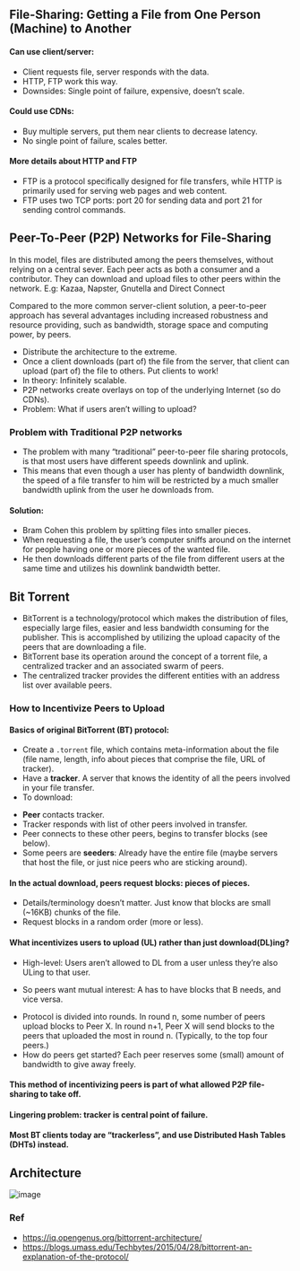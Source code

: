 ## File-Sharing: Getting a File from One Person (Machine) to Another
#### Can use client/server:
* Client requests file, server responds with the data.
* HTTP, FTP work this way.
* Downsides: Single point of failure, expensive, doesn’t scale.
#### Could use CDNs:
* Buy multiple servers, put them near clients to decrease latency.
* No single point of failure, scales better.

#### More details about HTTP and FTP
- FTP is a protocol specifically designed for file transfers, while HTTP is primarily used for serving web pages and web content.
- FTP uses two TCP ports: port 20 for sending data and port 21 for sending control commands.


## Peer-To-Peer (P2P) Networks for File-Sharing

In this model, files are distributed among the peers themselves, without relying on a central sever. 
Each peer acts as both a consumer and a contributor. They can download and upload files to other peers within the network. 
E.g: Kazaa, Napster, Gnutella and Direct Connect

Compared to the more common server-client solution, a peer-to-peer approach has
several advantages including increased robustness and resource providing, such as bandwidth,
storage space and computing power, by peers.

* Distribute the architecture to the extreme.
* Once a client downloads (part of) the file from the server, that client can upload (part of) the file to others. Put clients to work!
* In theory: Infinitely scalable.
* P2P networks create overlays on top of the underlying Internet (so do CDNs).
* Problem: What if users aren’t willing to upload?

### Problem with Traditional P2P networks

* The problem with many “traditional” peer-to-peer file sharing protocols, is that most users have different speeds downlink and uplink.
* This means that even though a user has plenty of bandwidth downlink, the speed of a file transfer to him will be
restricted by a much smaller bandwidth uplink from the user he downloads from.
#### Solution:
* Bram Cohen this problem by splitting files into smaller pieces.
* When requesting a file, the user’s computer sniffs around on the internet for people having one or more pieces of the wanted file.
* He then downloads different parts of the file from different users at the same time and utilizes his downlink
bandwidth better.

## Bit Torrent

* BitTorrent is a technology/protocol which makes the distribution of files, especially large
files, easier and less bandwidth consuming for the publisher. This is accomplished by utilizing the upload capacity of the peers that are downloading a file. 
* BitTorrent base its operation around the concept of a torrent file, a centralized tracker and an associated
swarm of peers. 
* The centralized tracker provides the different entities with an address list
over available peers.

### How to Incentivize Peers to Upload
#### Basics of original BitTorrent (BT) protocol:
* Create a `.torrent` file, which contains meta-information about the file (file name, length, info about pieces that comprise the file, URL of tracker).
* Have a **tracker**. A server that knows the identity of all the peers involved in your file transfer.
* To download:
 - **Peer** contacts tracker.
 - Tracker responds with list of other peers involved in transfer.
 - Peer connects to these other peers, begins to transfer blocks (see below).
 - Some peers are **seeders**: Already have the entire file (maybe servers that host the file, or just nice peers who are sticking around).

#### In the actual download, peers request blocks: pieces of pieces.
* Details/terminology doesn’t matter. Just know that blocks are small (~16KB) chunks of the file.
* Request blocks in a random order (more or less).

#### What incentivizes users to upload (UL) rather than just download(DL)ing?
* High-level: Users aren’t allowed to DL from a user unless they’re also ULing to that user.
 - So peers want mutual interest: A has to have blocks that B needs, and vice versa.
* Protocol is divided into rounds. In round n, some number of peers upload blocks to Peer X. In round n+1, Peer X will send blocks to the peers that uploaded the most in round n. (Typically, to the top four peers.)
* How do peers get started?  Each peer reserves some (small) amount of bandwidth to give away freely.

#### This method of incentivizing peers is part of what allowed P2P file-sharing to take off.
#### Lingering problem: tracker is central point of failure.
#### Most BT clients today are “trackerless”, and use Distributed Hash Tables (DHTs) instead.

## Architecture

![image](https://github.com/remidinishanth/distributed_systems/assets/19663316/9801d540-5f0c-4904-b712-ab0d4a21c019)


### Ref
* https://iq.opengenus.org/bittorrent-architecture/
* https://blogs.umass.edu/Techbytes/2015/04/28/bittorrent-an-explanation-of-the-protocol/
